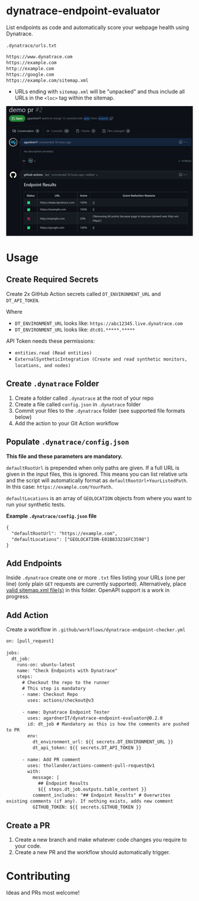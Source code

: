 # dynatrace-endpoint-evaluator
List endpoints as code and automatically score your webpage health using Dynatrace.

`.dynatrace/urls.txt`
```
https://www.dynatrace.com
https://example.com
http://example.com
https://google.com
https://example.com/sitemap.xml
```
* URLs ending with `sitemap.xml` will be "unpacked" and thus include all URLs in the `<loc>` tag within the sitemap.

![](assets/screenshots/pr_screenshot.jpg)

# Usage

## Create Required Secrets
Create 2x GitHub Action secrets called `DT_ENVIRONMENT_URL` and `DT_API_TOKEN`.

Where
- `DT_ENVIRONMENT_URL` looks like: `https://abc12345.live.dynatrace.com`
- `DT_ENVIRONMENT_URL` looks like: `dtc01.*****.*****`

API Token needs these permissions:
- `entities.read (Read entities)`
- `ExternalSyntheticIntegration (Create and read synthetic monitors, locations, and nodes)`

## Create `.dynatrace` Folder
1) Create a folder called `.dynatrace` at the root of your repo
2) Create a file called `config.json` in `.dynatrace` folder
3) Commit your files to the `.dynatrace` folder (see supported file formats below)
4) Add the action to your Git Action workflow

## Populate `.dynatrace/config.json`

**This file and these parameters are mandatory.**

`defaultRootUrl` is prepended when only paths are given. If a full URL is given in the input files, this is ignored. This means you can list relative urls and the script will automatically format as `defaultRootUrl+YourListedPath`. In this case: `https://example.com/YourPath`.

`defaultLocations` is an array of `GEOLOCATION` objects from where you want to run your synthetic tests.

**Example `.dynatrace/config.json` file**
```
{
  "defaultRootUrl": "https://example.com",
  "defaultLocations": ["GEOLOCATION-E01B833216FC3598"]
}
```

## Add Endpoints
Inside `.dynatrace` create one or more `.txt` files listing your URLs (one per line) (only plain `GET` requests are currently supported).
Alternatively, place [valid sitemap.xml file(s)](https://developers.google.com/search/docs/crawling-indexing/sitemaps/build-sitemap#xml) in this folder.
OpenAPI support is a work in progress.

## Add Action
Create a workflow in `.github/workflows/dynatrace-endpoint-checker.yml`

```
on: [pull_request]

jobs:
  dt_job:
    runs-on: ubuntu-latest
    name: "Check Endpoints with Dynatrace"
    steps:
      # Checkout the repo to the runner
      # This step is mandatory
      - name: Checkout Repo
        uses: actions/checkout@v3
      
      - name: Dynatrace Endpoint Tester
        uses: agardnerIT/dynatrace-endpoint-evaluator@0.2.0
        id: dt_job # Mandatory as this is how the comments are pushed to PR
        env:
          dt_environment_url: ${{ secrets.DT_ENVIRONMENT_URL }}
          dt_api_token: ${{ secrets.DT_API_TOKEN }}
          
      - name: Add PR comment
        uses: thollander/actions-comment-pull-request@v1
        with:
          message: |
            ## Endpoint Results
            ${{ steps.dt_job.outputs.table_content }}
          comment_includes: "## Endpoint Results" # Overwrites existing comments (if any). If nothing exists, adds new comment
          GITHUB_TOKEN: ${{ secrets.GITHUB_TOKEN }}
```

## Create a PR
1) Create a new branch and make whatever code changes you require to your code.
2) Create a new PR and the workflow should automatically trigger.

# Contributing

Ideas and PRs most welcome!
